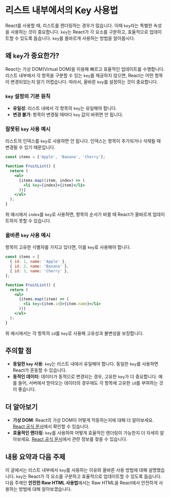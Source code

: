 # 리스트 내부에서의 Key 사용법

React를 사용할 때, 리스트를 렌더링하는 경우가 많습니다. 이때 `key`라는 특별한 속성을 사용하는 것이 중요합니다. `key`는 React가 각 요소를 구분하고, 효율적으로 업데이트할 수 있도록 돕습니다. `key`를 올바르게 사용하는 방법을 알아봅시다.

## 왜 `key`가 중요한가?

React는 가상 DOM(Virtual DOM)을 이용해 빠르고 효율적인 업데이트를 수행합니다. 리스트 내부에서 각 항목을 구분할 수 있는 `key`를 제공하지 않으면, React는 어떤 항목이 변경되었는지 알기 어렵습니다. 따라서, 올바른 `key`를 설정하는 것이 중요합니다.

### `key` 설정의 기본 원칙

- **유일성**: 리스트 내에서 각 항목의 `key`는 유일해야 합니다.
- **변경 불가**: 항목이 변경될 때마다 `key` 값이 바뀌면 안 됩니다.

### 잘못된 `key` 사용 예시

리스트의 인덱스를 `key`로 사용하면 안 됩니다. 인덱스는 항목이 추가되거나 삭제될 때 변경될 수 있기 때문입니다.

```jsx
const items = ['Apple', 'Banana', 'Cherry'];

function FruitList() {
  return (
    <ul>
      {items.map((item, index) => (
        <li key={index}>{item}</li>
      ))}
    </ul>
  );
}
```

위 예시에서 `index`를 `key`로 사용하면, 항목의 순서가 바뀔 때 React가 올바르게 업데이트하지 못할 수 있습니다.

### 올바른 `key` 사용 예시

항목이 고유한 식별자를 가지고 있다면, 이를 `key`로 사용해야 합니다.

```jsx
const items = [
  { id: 1, name: 'Apple' },
  { id: 2, name: 'Banana' },
  { id: 3, name: 'Cherry' },
];

function FruitList() {
  return (
    <ul>
      {items.map((item) => (
        <li key={item.id}>{item.name}</li>
      ))}
    </ul>
  );
}
```

위 예시에서는 각 항목의 `id`를 `key`로 사용해 고유성과 불변성을 보장합니다.

## 주의할 점

- **동일한 `key` 사용**: `key`는 리스트 내에서 유일해야 합니다. 동일한 `key`를 사용하면 React가 혼동할 수 있습니다.
- **동적인 데이터**: 데이터가 동적으로 변경되는 경우, 고유한 `key`가 더 중요합니다. 예를 들어, 서버에서 받아오는 데이터의 경우에도 각 항목에 고유한 `id`를 부여하는 것이 좋습니다.

## 더 알아보기

- **가상 DOM**: React의 가상 DOM이 어떻게 작동하는지에 대해 더 알아보세요. [React 공식 문서](https://react.dev)에서 확인할 수 있습니다.
- **효율적인 렌더링**: `key`를 사용하여 어떻게 효율적인 렌더링이 가능한지 더 자세히 알아보세요. [React 공식 문서](https://react.dev)에서 관련 정보를 찾을 수 있습니다.

## 내용 요약과 다음 주제

이 글에서는 리스트 내부에서 `key`를 사용하는 이유와 올바른 사용 방법에 대해 설명했습니다. `key`는 React가 각 요소를 구분하고 효율적으로 업데이트할 수 있도록 돕습니다. 다음 주제인 **안전한 Raw HTML 사용법**에서는 Raw HTML을 React에서 안전하게 사용하는 방법에 대해 알아보겠습니다.